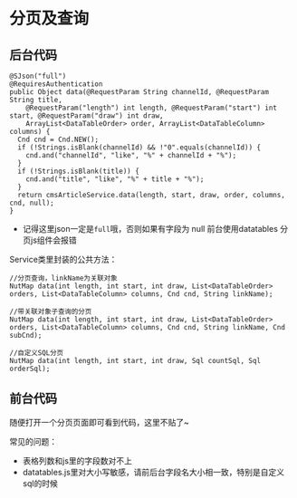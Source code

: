 # 分页及查询

## 后台代码

~~~
@SJson("full")
@RequiresAuthentication
public Object data(@RequestParam String channelId, @RequestParam String title,
    @RequestParam("length") int length, @RequestParam("start") int start, @RequestParam("draw") int draw,
    ArrayList<DataTableOrder> order, ArrayList<DataTableColumn> columns) {
  Cnd cnd = Cnd.NEW();
  if (!Strings.isBlank(channelId) && !"0".equals(channelId)) {
    cnd.and("channelId", "like", "%" + channelId + "%");
  }
  if (!Strings.isBlank(title)) {
    cnd.and("title", "like", "%" + title + "%");
  }
  return cmsArticleService.data(length, start, draw, order, columns, cnd, null);
}
~~~

* 记得这里json一定是`full`哦，否则如果有字段为 null 前台使用datatables 分页js组件会报错

Service类里封装的公共方法：
~~~
//分页查询，linkName为关联对象
NutMap data(int length, int start, int draw, List<DataTableOrder> orders, List<DataTableColumn> columns, Cnd cnd, String linkName);

//带关联对象子查询的分页
NutMap data(int length, int start, int draw, List<DataTableOrder> orders, List<DataTableColumn> columns, Cnd cnd, String linkName, Cnd subCnd);

//自定义SQL分页
NutMap data(int length, int start, int draw, Sql countSql, Sql orderSql);

~~~

## 前台代码

随便打开一个分页页面即可看到代码，这里不贴了~

常见的问题：

* 表格列数和js里的字段数对不上
* datatables.js里对大小写敏感，请前后台字段名大小相一致，特别是自定义sql的时候

